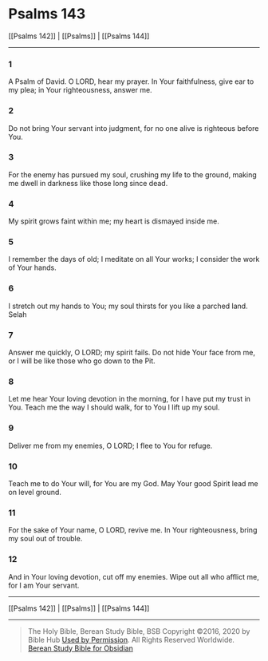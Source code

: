 # Psalms 143

[[Psalms 142]] | [[Psalms]] | [[Psalms 144]]

---

### 1
A Psalm of David. O LORD, hear my prayer. In Your faithfulness, give ear to my plea; in Your righteousness, answer me.

### 2
Do not bring Your servant into judgment, for no one alive is righteous before You.

### 3
For the enemy has pursued my soul, crushing my life to the ground, making me dwell in darkness like those long since dead.

### 4
My spirit grows faint within me; my heart is dismayed inside me.

### 5
I remember the days of old; I meditate on all Your works; I consider the work of Your hands.

### 6
I stretch out my hands to You; my soul thirsts for you like a parched land. Selah

### 7
Answer me quickly, O LORD; my spirit fails. Do not hide Your face from me, or I will be like those who go down to the Pit.

### 8
Let me hear Your loving devotion in the morning, for I have put my trust in You. Teach me the way I should walk, for to You I lift up my soul.

### 9
Deliver me from my enemies, O LORD; I flee to You for refuge.

### 10
Teach me to do Your will, for You are my God. May Your good Spirit lead me on level ground.

### 11
For the sake of Your name, O LORD, revive me. In Your righteousness, bring my soul out of trouble.

### 12
And in Your loving devotion, cut off my enemies. Wipe out all who afflict me, for I am Your servant.

---

[[Psalms 142]] | [[Psalms]] | [[Psalms 144]]

---

> The Holy Bible, Berean Study Bible, BSB
> Copyright &copy;2016, 2020 by Bible Hub
> [Used by Permission](https://berean.bible/terms.htm). All Rights Reserved Worldwide.
> [Berean Study Bible for Obsidian](https://github.com/gapmiss/berean-study-bible-for-obsidian)

